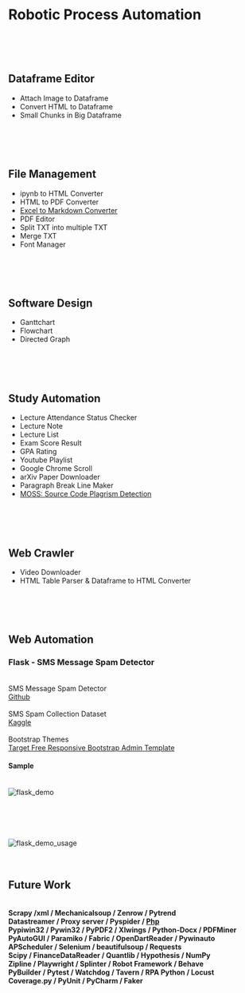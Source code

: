 # Robotic Process Automation
<br/><br/><br/>
## Dataframe Editor
* Attach Image to Dataframe 
* Convert HTML to Dataframe
* Small Chunks in Big Dataframe
<br/><br/><br/><br/><br/>
## File Management
* ipynb to HTML Converter
* HTML to PDF Converter
* [Excel to Markdown Converter](https://tabletomarkdown.com/convert-spreadsheet-to-markdown/)
* PDF Editor
* Split TXT into multiple TXT
* Merge TXT
* Font Manager
<br/><br/><br/><br/><br/>
## Software Design
* Ganttchart
* Flowchart
* Directed Graph
<br/><br/><br/><br/><br/>
## Study Automation
* Lecture Attendance Status Checker
* Lecture Note
* Lecture List
* Exam Score Result
* GPA Rating
* Youtube Playlist
* Google Chrome Scroll
* arXiv Paper Downloader
* Paragraph Break Line Maker
* [MOSS: Source Code Plagrism Detection](http://theory.stanford.edu/~aiken/moss/)
<br/><br/><br/><br/><br/>
## Web Crawler
* Video Downloader
* HTML Table Parser & Dataframe to HTML Converter
<br/><br/><br/><br/><br/>
## Web Automation
### Flask - SMS Message Spam Detector
<br>SMS Message Spam Detector
<br>[Github](https://github.com/susanli2016/SMS-Message-Spam-Detector)
<br><br>SMS Spam Collection Dataset
<br>[Kaggle](https://www.kaggle.com/datasets/uciml/sms-spam-collection-dataset)
<br><br>Bootstrap Themes
<br>[Target Free Responsive Bootstrap Admin Template](https://bootstrapthemes.co/item/target-free-responsive-bootstrap-admin-template/)
<br>
#### Sample
<br>![flask_demo](https://user-images.githubusercontent.com/97289420/234529527-1f8d6081-13f0-454a-9f6a-472f5970e5f8.png)
<br><br><br><br><br><br>![flask_demo_usage](https://user-images.githubusercontent.com/97289420/234529573-cc52e954-76ae-4772-8a2a-e9f7f8cbc7b4.gif)
<br><br><br>
## Future Work
<br/><b>Scrapy /xml / Mechanicalsoup / Zenrow / Pytrend</b>
<br/><b>Datastreamer / Proxy server / Pyspider / [Php](https://tipland.tistory.com/57)</b>
<br/><b>Pypiwin32 / Pywin32 / PyPDF2 / Xlwings / Python-Docx / PDFMiner</b>
<br/><b>PyAutoGUI / Paramiko / Fabric / OpenDartReader / Pywinauto</b>
<br/><b>APScheduler / Selenium / beautifulsoup / Requests</b>
<br/><b>Scipy / FinanceDataReader / Quantlib / Hypothesis / NumPy</b>
<br/><b>Zipline / Playwright / Splinter / Robot Framework / Behave</b>
<br/><b>PyBuilder / Pytest / Watchdog / Tavern / RPA Python / Locust</b>
<br/><b>Coverage.py / PyUnit / PyCharm / Faker</b>
<br/><br/><br/><br/><br/>
